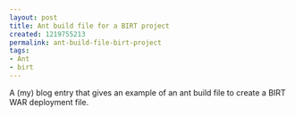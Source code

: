 ```yaml
---
layout: post
title: Ant build file for a BIRT project
created: 1219755213
permalink: ant-build-file-birt-project
tags:
- Ant
- birt
---
```

<p class="rteleft">A (my) blog entry that gives an example of an ant build file to create a BIRT WAR deployment file.</p>
